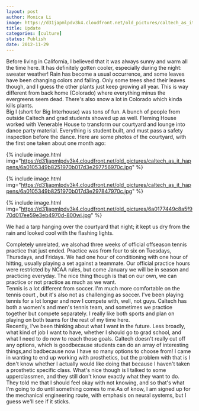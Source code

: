 ```yaml
---
layout: post
author: Monica Li
image: https://d31japmlpdv3k4.cloudfront.net/old_pictures/caltech_as_it_happens/6a0105349b8251970b017d3e297699970c.jpg
title: Update 
categories: [culture]
status: Publish
date: 2012-11-29
---
```


<div id="yiv107278436yui_3_7_2_15_1353653658181_39">Before living in California, I believed that it was always sunny and warm all the time here. It has definitely gotten cooler, especially during the night: sweater weather! Rain has become a usual occurrence, and some leaves have been changing colors and falling. Only some trees shed their leaves though, and I guess the other plants just keep growing all year. This is way different from back home (Colorado) where everything minus the evergreens seem dead. There's also snow a lot in Colorado which kinda kills plants.

<div id="yiv107278436yui_3_7_2_15_1353653658181_39">	Big I (short for Big Interhouse) was tons of fun. A bunch of people from outside Caltech and grad students showed up as well. Fleming House worked with Venerable House to transform our courtyard and lounge into dance party material. Everything is student built, and must pass a safety inspection before the dance. Here are some photos of the courtyard, with the first one taken about one month ago:


{% include image.html img="https://d31japmlpdv3k4.cloudfront.net/old_pictures/caltech_as_it_happens/6a0105349b8251970b017d3e297756970c.jpg" %}

{% include image.html img="https://d31japmlpdv3k4.cloudfront.net/old_pictures/caltech_as_it_happens/6a0105349b8251970b017d3e297847970c.jpg" %}

{% include image.html img="https://d31japmlpdv3k4.cloudfront.net/old_pictures/6a0177449c8a5f970d017ee59e3eb4970d-800wi.jpg" %}<div id="yiv107278436yui_3_7_2_15_1353653658181_39">We had a tarp hanging over the courtyard that night; it kept us dry from the rain and looked cool with the flashing lights.

<div id="yiv107278436yui_3_7_2_15_1353653658181_39">	Completely unrelated, we alsohad three weeks of official offseason tennis practice that just ended. Practice was from four to six on Tuesdays, Thursdays, and Fridays. We had one hour of conditioning with one hour of hitting, usually playing a set against a teammate. Our official practice hours were restricted by NCAA rules, but come January we will be in season and practicing everyday. The nice thing though is that on our own, we can practice or not practice as much as we want.

<div id="yiv107278436yui_3_7_2_15_1353653658181_39">	Tennis is a lot different from soccer. I'm much more comfortable on the tennis court , but it's also not as challenging as soccer. I've been playing tennis for a lot longer and now I compete with, well, not guys. Caltech has both a women's and men's tennis team, and sometimes we practice together but compete separately. I really like both sports and plan on playing on both teams for the rest of my time here.

<div id="yiv107278436yui_3_7_2_15_1353653658181_39">	Recently, I've been thinking about what I want in the future. Less broadly, what kind of job I want to have, whether I should go to grad school, and what I need to do now to reach those goals. Caltech doesn't really cut off any options, which is goodbecause students can do an array of interesting things,and badbecause now I have so many options to choose from! I came in wanting to end up working with prosthetics, but the problem with that is I don't know whether I actually would like doing that because I haven't taken a prosthetic specific class. What's nice though is I talked to some upperclassmen, and they still don't know exactly what they want to do. They told me that I should feel okay with not knowing, and so that's what I'm going to do until something comes to me.As of know, I am signed up for the mechanical engineering route, with emphasis on neural systems, but I guess we'll see if it sticks.

